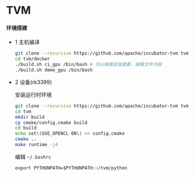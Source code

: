 # TVM

#### 环境搭建

- 1 主机编译

    ``` bash
    git clone --recursive https://github.com/apache/incubator-tvm tvm
    cd tvm/docker
    ./build.sh ci_gpu /bin/bash # 可以根据安装需要，编辑文件内容
    ./build.sh demo_gpu /bin/bash
    ```

- 2 设备(rk3399)

    安装运行时环境
    ``` bash
    git clone --recursive https://github.com/apache/incubator-tvm tvm
    cd tvm
    mkdir build
    cp cmake/config.cmake build
    cd build
    echo set\(USE_OPENCL ON\) >> config.cmake
    cmake ..
    make runtime -j4
    ```

    编辑 `~/.bashrc`
    ```
    export PYTHONPATH=$PYTHONPATH:~/tvm/python
    ```